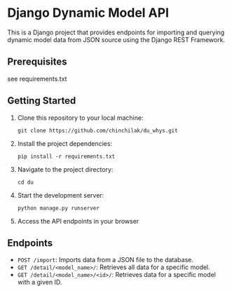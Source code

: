 # Django Dynamic Model API

This is a Django project that provides endpoints for importing and querying dynamic model data from JSON source using the Django REST Framework.

## Prerequisites

see requirements.txt

## Getting Started

1. Clone this repository to your local machine:

    ```git clone https://github.com/chinchilak/du_whys.git```

2. Install the project dependencies:

    ```pip install -r requirements.txt```

3. Navigate to the project directory:

    ```cd du```

4. Start the development server:

    ```python manage.py runserver```

7. Access the API endpoints in your browser

## Endpoints

- `POST /import`: Imports data from a JSON file to the database.
- `GET /detail/<model_name>/`: Retrieves all data for a specific model.
- `GET /detail/<model_name>/<id>/`: Retrieves data for a specific model with a given ID.
